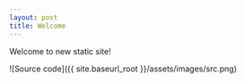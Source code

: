 ```yaml
---
layout: post
title: Welcome
---
```


Welcome to new static site!

![Source code]({{ site.baseurl_root }}/assets/images/src.png)
